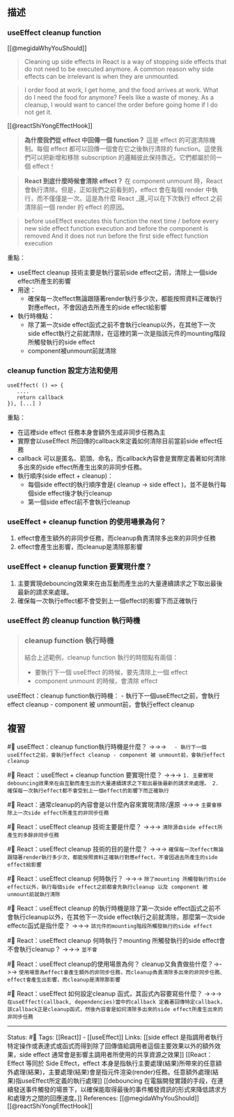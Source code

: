 ## 描述

### useEffect cleanup function

[[@megidaWhyYouShould]]
> Cleaning up side effects in React is a way of stopping side effects that do not need to be executed anymore. A common reason why side effects can be irrelevant is when they are unmounted.

> I order food at work, I get home, and the food arrives at work. What do I need the food for anymore? Feels like a waste of money. As a cleanup, I would want to cancel the order before going home if I do not get it.


[[@reactShiYongEffectHook]]
> **為什麼我們從 effect 中回傳一個 function？** 這是 effect 的可選清除機制。每個 effect 都可以回傳一個會在它之後執行清除的 function。這使我們可以把新增和移除 subscription 的邏輯彼此保持靠近。它們都屬於同一個 effect！

> **React 到底什麼時候會清除 effect？** 在 component unmount 時，React 會執行清除。但是，正如我們之前看到的，effect 會在每個 render 中執行，而不僅僅是一次。這是為什麼 React _還_可以在下次執行 effect 之前清除前一個 render 的 effect 的原因。



> before useEffect executes this function the next time / before every new side effect function execution and before the component is removed And it does not run before the first side effect function execution




重點：
- useEffect cleanup 技術主要是執行當前side effect之前，清除上一個side effect所產生的影響
- 用途：
	- 確保每一次effect無論跟隨著render執行多少次，都能按照資料正確執行對應effect，不會因過去所產生的side effect給影響
- 執行時機點：
	- 除了第一次side effect函式之前不會執行cleanup以外，在其他下一次side effect執行之前就清除，在這裡的第一次是指該元件的mounting階段所觸發執行的side effect
	- component被unmount前就清除


### cleanup function 設定方法和使用


```
useEffect( () => {
   ....
   return callback
}), [...] )
```

重點：
- 在這裡side effect 任務本身會額外生成非同步任務為主
- 實際會以useEffect 所回傳的callback來定義如何清除目前當前side effect任務
- callback 可以是匿名、箭頭、命名，而callback內容會是實際定義著如何清除多出來的side effect所產生出來的非同步任務。
- 執行順序(side effect + cleanup)：
	- 每個side effect的執行順序會是( cleanup -> side effect )，並不是執行每個side effect後才執行cleanup
	- 第一個side effect前不會執行cleanup

### useEffect + cleanup function 的使用場景為何？

1. effect會產生額外的非同步任務，而cleanup負責清除多出來的非同步任務
2. effect會產生出影響，而cleanup是清除那影響

### useEffect + cleanup function 要實現什麼？
1. 主要實現debouncing效果來在由互動而產生出的大量連續請求之下取出最後最新的請求來處理。
2. 確保每一次執行effect都不會受到上一個effect的影響下而正確執行

### useEffect 的 cleanup function 執行時機


> ### cleanup function 執行時機
> 結合上述範例，cleanup function 執行的時間點有兩個：
> 
> -   要執行下一個 useEffect 的時候，要先清除上一個 effect
> -   component unmount 的時候，會清除 effect

useEffect：cleanup function執行時機：
	- 執行下一個useEffect之前，會執行effect cleanup
	- component 被 unmount前，會執行effect cleanup

## 複習

#🧠 useEffect：cleanup function執行時機是什麼？ ->->-> `	- 執行下一個useEffect之前，會執行effect cleanup - component 被 unmount前，會執行effect cleanup`
<!--SR:!2025-01-29,528,250-->

#🧠 React ：useEffect + cleanup function 要實現什麼？ ->->-> `1. 主要實現debouncing效果來在由互動而產生出的大量連續請求之下取出最後最新的請求來處理。 2. 確保每一次執行effect都不會受到上一個effect的影響下而正確執行`
<!--SR:!2023-08-26,180,250-->

#🧠 React：通常cleanup的內容會是以什麼內容來實現清除/還原 ->->-> `主要會移除上一次side effect所產生的非同步任務`
<!--SR:!2023-09-09,189,250-->

#🧠 React：useEffect cleanup 技術主要是什麼？ ->->-> `清除源自side effect所產生的多餘非同步任務`
<!--SR:!2024-02-20,315,250-->

#🧠 React：useEffect cleanup 技術的目的是什麼？ ->->-> `確保每一次effect無論跟隨著render執行多少次，都能按照資料正確執行對應effect，不會因過去所產生的side effect給影響`
<!--SR:!2023-12-04,91,230-->


#🧠 React：useEffect cleanup 何時執行？ ->->-> `除了mounting 所觸發執行的side effect以外，執行每個side effect之前都會先執行cleanup 以及 component 被unmount前就執行清除`
<!--SR:!2024-11-10,441,250-->


#🧠 React：useEffect cleanup  的執行時機是除了第一次side effect函式之前不會執行cleanup以外，在其他下一次side effect執行之前就清除，那麼第一次side effectc函式是指什麼？  ->->-> `該元件的mounting階段所觸發執行的side effect`
<!--SR:!2025-01-28,528,250-->

#🧠 React：useEffect cleanup 何時執行？mounting 所觸發執行的side effect會不會執行cleanup？ ->->-> `並不會`
<!--SR:!2023-08-07,168,250-->


#🧠 React：useEffect cleanup的使用場景為何？ cleanup又負責做些什麼？->->-> `使用場景為effect會產生額外的非同步任務，而cleanup負責清除多出來的非同步任務、 effect會產生出影響，而cleanup是清除那影響`
<!--SR:!2024-10-17,429,250-->



#🧠 React：useEffect 如何設定cleanup 函式，其函式內容要寫些什麼？ ->->-> `在useEffect(callback, dependencies)當中的callback 定義著回傳特定callback，該callback正是cleanup函式，然後內容會是如何清除多出來的side effect所產生出來的非同步任務`
<!--SR:!2023-09-10,190,250-->



---
Status: #🌱 
Tags:
[[React]] - [[useEffect]]
Links:
[[side effect 是指調用者執行特定操作或表達式或函式而得到除了回傳值給調用者這個主要效果以外的額外效果，side effect 通常會是影響主調用者所使用的共享資源之效果]]
[[React：Effect 等同於 Side Effect，effect 本身是指執行主要處理(結果)所帶來的任意額外處理(結果)，主要處理(結果)會是指元件渲染(render)任務。任意額外處理(結果)指useEffect所定義的執行處理]]
[[debouncing 在電腦開發實踐的手段，在連續發送事件觸發的場景下，以確保能取得最後的事件觸發資訊的形式來降低請求方和處理方之間的回應速度。]]
References:
[[@megidaWhyYouShould]]
[[@reactShiYongEffectHook]]
